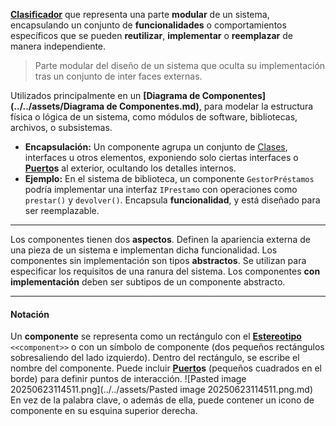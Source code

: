 **[Clasificador](../../assets/Clasificador.md)** que representa una parte **modular** de un sistema, encapsulando un conjunto de **funcionalidades** o comportamientos específicos que se pueden **reutilizar**, **implementar** o **reemplazar** de manera independiente.

> Parte modular del diseño de un sistema que oculta su implementación tras un conjunto de inter faces externas.

Utilizados principalmente en un **[Diagrama de Componentes](../../assets/Diagrama de Componentes.md)**, para modelar la estructura física o lógica de un sistema, como módulos de software, bibliotecas, archivos, o subsistemas.
- **Encapsulación:** Un componente agrupa un conjunto de [Clases](../../assets/Clases.md), interfaces u otros elementos, exponiendo solo ciertas interfaces o **[Puerto](../../assets/Puerto.md)s** al exterior, ocultando los detalles internos. 
- **Ejemplo:** En el sistema de biblioteca, un componente `GestorPréstamos` podría implementar una interfaz `IPrestamo` con operaciones como `prestar()` y `devolver()`.
Encapsula **funcionalidad**, y está diseñado para ser reemplazable.
****
Los componentes tienen dos **aspectos**. Definen la apariencia externa de una pieza de un sistema e implementan dicha funcionalidad. Los componentes sin implementación son tipos **abstractos**. Se utilizan para especificar los requisitos de una ranura del sistema. Los componentes **con implementación** deben ser subtipos de un componente abstracto.
****
#### **Notación**
Un **componente** se representa como un rectángulo con el **[Estereotipo](../../assets/Estereotipo.md)** `<<component>>` o con un símbolo de componente (dos pequeños rectángulos sobresaliendo del lado izquierdo).
Dentro del rectángulo, se escribe el nombre del componente.
Puede incluir **[Puerto](../../assets/Puerto.md)s** (pequeños cuadrados en el borde) para definir puntos de interacción.
![Pasted image 20250623114511.png](../../assets/Pasted image 20250623114511.png.md)
En vez de la palabra clave, o además de ella, puede contener un icono de componente en su esquina superior derecha.